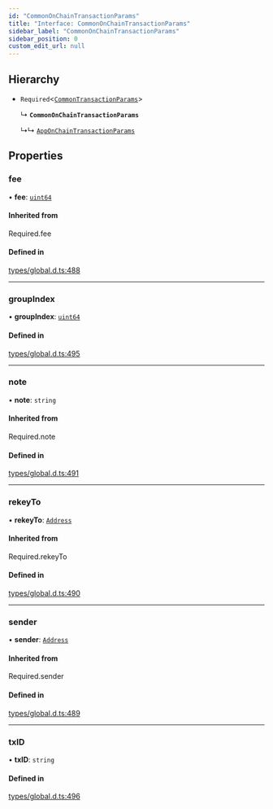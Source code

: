 ```yaml
---
id: "CommonOnChainTransactionParams"
title: "Interface: CommonOnChainTransactionParams"
sidebar_label: "CommonOnChainTransactionParams"
sidebar_position: 0
custom_edit_url: null
---
```


## Hierarchy

- `Required`<[`CommonTransactionParams`](CommonTransactionParams.md)\>

  ↳ **`CommonOnChainTransactionParams`**

  ↳↳ [`AppOnChainTransactionParams`](AppOnChainTransactionParams.md)

## Properties

### fee

• **fee**: [`uint64`](../modules.md#uint64)

#### Inherited from

Required.fee

#### Defined in

[types/global.d.ts:488](https://github.com/algorand-devrel/tealscript/blob/19d5bb7/types/global.d.ts#L488)

___

### groupIndex

• **groupIndex**: [`uint64`](../modules.md#uint64)

#### Defined in

[types/global.d.ts:495](https://github.com/algorand-devrel/tealscript/blob/19d5bb7/types/global.d.ts#L495)

___

### note

• **note**: `string`

#### Inherited from

Required.note

#### Defined in

[types/global.d.ts:491](https://github.com/algorand-devrel/tealscript/blob/19d5bb7/types/global.d.ts#L491)

___

### rekeyTo

• **rekeyTo**: [`Address`](../classes/Address.md)

#### Inherited from

Required.rekeyTo

#### Defined in

[types/global.d.ts:490](https://github.com/algorand-devrel/tealscript/blob/19d5bb7/types/global.d.ts#L490)

___

### sender

• **sender**: [`Address`](../classes/Address.md)

#### Inherited from

Required.sender

#### Defined in

[types/global.d.ts:489](https://github.com/algorand-devrel/tealscript/blob/19d5bb7/types/global.d.ts#L489)

___

### txID

• **txID**: `string`

#### Defined in

[types/global.d.ts:496](https://github.com/algorand-devrel/tealscript/blob/19d5bb7/types/global.d.ts#L496)
